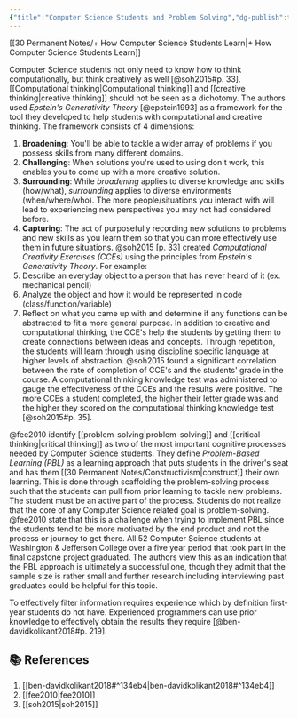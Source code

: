 ```yaml
---
{"title":"Computer Science Students and Problem Solving","dg-publish":true,"tags":["🪴"],"created":"2024-08-30","modified":"2024-09-13","permalink":"/30-permanent-notes/computer-science-students-and-problem-solving/","dgPassFrontmatter":true,"updated":"2024-09-13"}
---
```



[[30 Permanent Notes/+ How Computer Science Students Learn\|+ How Computer Science Students Learn]]

Computer Science students not only need to know how to think computationally, but think creatively as well [@soh2015#p. 33]. [[Computational thinking\|Computational thinking]] and [[creative thinking\|creative thinking]] should not be seen as a dichotomy. The authors used _Epstein's Generativity Theory_ [@epstein1993] as a framework for the tool they developed to help students with computational and creative thinking. The framework consists of 4 dimensions:

1. **Broadening**: You'll be able to tackle a wider array of problems if you possess skills from many different domains.
2. **Challenging**: When solutions you're used to using don't work, this enables you to come up with a more creative solution.
3. **Surrounding**: While _broadening_ applies to diverse knowledge and skills (how/what), _surrounding_ applies to diverse environments (when/where/who). The more people/situations you interact with will lead to experiencing new perspectives you may not had considered before.
4. **Capturing**: The act of purposefully recording new solutions to problems and new skills as you learn them so that you can more effectively use them in future situations.
   @soh2015 [p. 33] created _Computational Creativity Exercises (CCEs)_ using the principles from _Epstein's Generativity Theory_. For example:
5. Describe an everyday object to a person that has never heard of it (ex. mechanical pencil)
6. Analyze the object and how it would be represented in code (class/function/variable)
7. Reflect on what you came up with and determine if any functions can be abstracted to fit a more general purpose.
   In addition to creative and computational thinking, the CCE's help the students by getting them to create connections between ideas and concepts. Through repetition, the students will learn through using discipline specific language at higher levels of abstraction. @soh2015 found a significant correlation between the rate of completion of CCE's and the students' grade in the course. A computational thinking knowledge test was administered to gauge the effectiveness of the CCEs and the results were positive. The more CCEs a student completed, the higher their letter grade was and the higher they scored on the computational thinking knowledge test [@soh2015#p. 35].

@fee2010 identify [[problem-solving\|problem-solving]] and [[critical thinking\|critical thinking]] as two of the most important cognitive processes needed by Computer Science students. They define _Problem-Based Learning (PBL)_ as a learning approach that puts students in the driver's seat and has them [[30 Permanent Notes/Constructivism\|construct]] their own learning. This is done through scaffolding the problem-solving process such that the students can pull from prior learning to tackle new problems. The student must be an active part of the process. Students do not realize that the core of any Computer Science related goal is problem-solving. @fee2010 state that this is a challenge when trying to implement PBL since the students tend to be more motivated by the end product and not the process or journey to get there. All 52 Computer Science students at Washington & Jefferson College over a five year period that took part in the final capstone project graduated. The authors view this as an indication that the PBL approach is ultimately a successful one, though they admit that the sample size is rather small and further research including interviewing past graduates could be helpful for this topic.

To effectively filter information requires experience which by definition first-year students do not have. Experienced programmers can use prior knowledge to effectively obtain the results they require [@ben-davidkolikant2018#p. 219].

## 📚 References

1. [[ben-davidkolikant2018#^134eb4\|ben-davidkolikant2018#^134eb4]]
2. [[fee2010\|fee2010]]
3. [[soh2015\|soh2015]]
